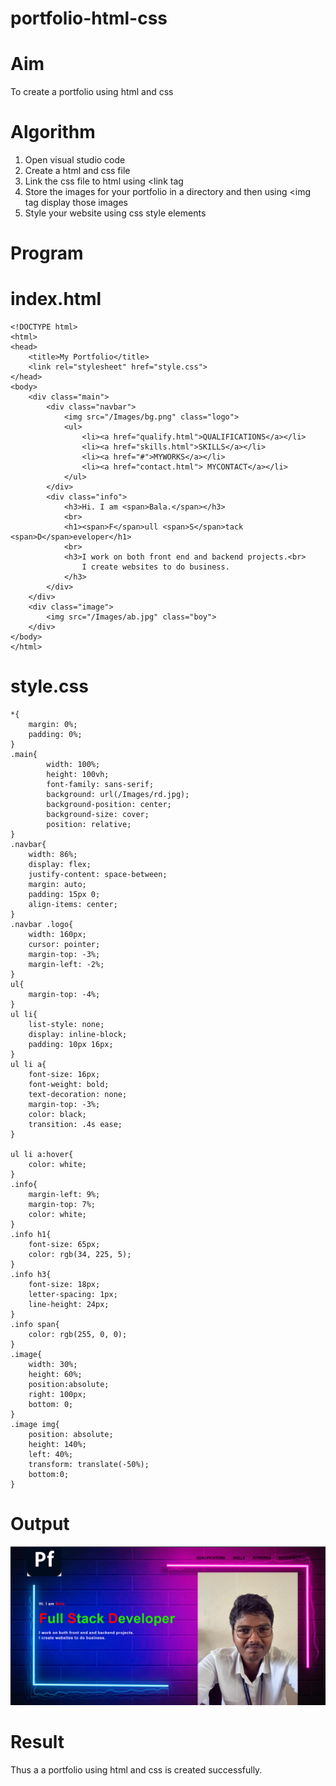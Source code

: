 # portfolio-html-css
# Aim
To create a portfolio using html and css
# Algorithm
1. Open visual studio code
2. Create a html and css file
3. Link the css file to html using <link tag
4. Store the images for your portfolio in a directory and then using <img tag display those images
5. Style your website using css style elements
# Program 
# index.html
```
<!DOCTYPE html>
<html>
<head>
    <title>My Portfolio</title>
    <link rel="stylesheet" href="style.css">
</head>
<body>
    <div class="main">
        <div class="navbar">
            <img src="/Images/bg.png" class="logo">
            <ul>
                <li><a href="qualify.html">QUALIFICATIONS</a></li>
                <li><a href="skills.html">SKILLS</a></li>
                <li><a href="#">MYWORKS</a></li>
                <li><a href="contact.html"> MYCONTACT</a></li>
            </ul>
        </div>
        <div class="info">
            <h3>Hi. I am <span>Bala.</span></h3>
            <br>
            <h1><span>F</span>ull <span>S</span>tack <span>D</span>eveloper</h1>
            <br>
            <h3>I work on both front end and backend projects.<br> 
                I create websites to do business.
            </h3>
        </div>
    </div>
    <div class="image">
        <img src="/Images/ab.jpg" class="boy">
    </div>
</body>
</html>

```
# style.css
```
*{
    margin: 0%;
    padding: 0%;
}
.main{
        width: 100%;
        height: 100vh;
        font-family: sans-serif;
        background: url(/Images/rd.jpg);
        background-position: center;
        background-size: cover;
        position: relative;
}
.navbar{
    width: 86%;
    display: flex;
    justify-content: space-between;
    margin: auto;
    padding: 15px 0;
    align-items: center;
}
.navbar .logo{
    width: 160px;
    cursor: pointer;
    margin-top: -3%;
    margin-left: -2%;
}
ul{
    margin-top: -4%;
}
ul li{
    list-style: none;
    display: inline-block;
    padding: 10px 16px;
}
ul li a{
    font-size: 16px;
    font-weight: bold;
    text-decoration: none;
    margin-top: -3%;
    color: black;
    transition: .4s ease;
}

ul li a:hover{
    color: white;
}
.info{
    margin-left: 9%;
    margin-top: 7%;
    color: white;
}
.info h1{
    font-size: 65px;
    color: rgb(34, 225, 5);
}
.info h3{
    font-size: 18px;
    letter-spacing: 1px;
    line-height: 24px;
}
.info span{
    color: rgb(255, 0, 0);
}
.image{
    width: 30%;
    height: 60%;
    position:absolute;
    right: 100px;
    bottom: 0;
}
.image img{
    position: absolute;
    height: 140%;
    left: 40%;
    transform: translate(-50%);
    bottom:0;
}
```
# Output
![ou](./1.png)

# Result 
Thus a a portfolio using html and css is created successfully.
